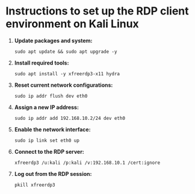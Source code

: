 # Instructions to set up the RDP client environment on Kali Linux

1. **Update packages and system:**

   `sudo apt update && sudo apt upgrade -y`

2. **Install required tools:**

   `sudo apt install -y xfreerdp3-x11 hydra`

3. **Reset current network configurations:**

   `sudo ip addr flush dev eth0`

4. **Assign a new IP address:**

   `sudo ip addr add 192.168.10.2/24 dev eth0`

5. **Enable the network interface:**

   `sudo ip link set eth0 up`

6. **Connect to the RDP server:**

   `xfreerdp3 /u:kali /p:kali /v:192.168.10.1 /cert:ignore`

7. **Log out from the RDP session:**

   `pkill xfreerdp3`
